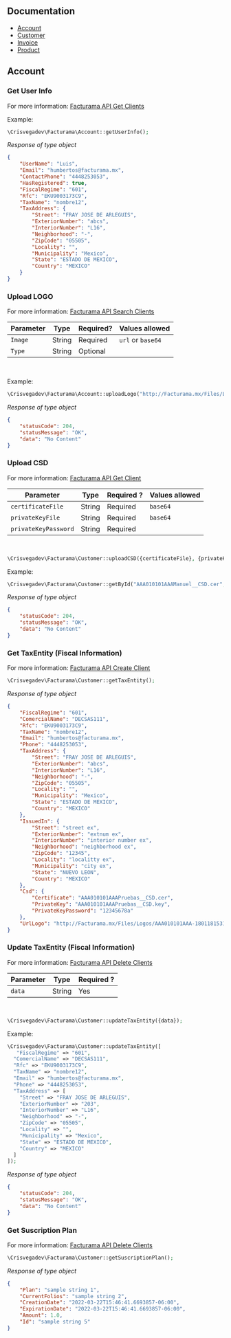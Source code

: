 ## Documentation

* [Account](account.md)
* [Customer](customer.md)
* [Invoice](invoice.md)
* [Product](product.md)

## Account

### Get User Info

For more information: [Facturama API Get Clients](https://apisandbox.facturama.mx/docs/api/GET-Account-UserInfo)

Example:

```php
\Crisvegadev\Facturama\Account::getUserInfo();
```

*Response of type object*
```json
{
    "UserName": "Luis",
    "Email": "humbertos@facturama.mx",
    "ContactPhone": "4448253053",
    "HasRegistered": true,
    "FiscalRegime": "601",
    "Rfc": "EKU9003173C9",
    "TaxName": "nombre12",
    "TaxAddress": {
        "Street": "FRAY JOSE DE ARLEGUIS",
        "ExteriorNumber": "abcs",
        "InteriorNumber": "L16",
        "Neighborhood": "-",
        "ZipCode": "05505",
        "Locality": "",
        "Municipality": "Mexico",
        "State": "ESTADO DE MEXICO",
        "Country": "MEXICO"
    }
}
```
### Upload LOGO

For more information: [Facturama API Search Clients](https://apisandbox.facturama.mx/docs/api/PUT-TaxEntity-UploadLogo)

| Parameter | Type   | Required? | Values allowed    |
|-----------|--------|-----------|-------------------|
| `Image`   | String | Required  | `url` or `base64` |
| `Type`    | String | Optional  |                   |

<br>

Example:

```php
\Crisvegadev\Facturama\Account::uploadLogo("http://Facturama.mx/Files/Logos/AAA010101AAA-180118153149.png", "png);
```

*Response of type object*
```json
{
    "statusCode": 204,
    "statusMessage": "OK",
    "data": "No Content"
}
```

### Upload CSD

For more information: [Facturama API Get Client](https://apisandbox.facturama.mx/docs/api/PUT-TaxEntity-UploadCsd)

| Parameter            | Type   | Required ? | Values allowed |
|----------------------|--------|------------|----------------|
| `certificateFile`    | String | Required   | `base64`       |
| `privateKeyFile`     | String | Required   | `base64`       |
| `privateKeyPassword` | String | Required   |                |

<br>

```php
\Crisvegadev\Facturama\Customer::uploadCSD({certificateFile}, {privateKeyFile}, {privateKeyPassword});
```
Example:

```php
\Crisvegadev\Facturama\Customer::getById("AAA010101AAAManuel__CSD.cer", "AAA010101AAAManuel__CSD.key", "12345678a");
```

*Response of type object*
```json
{
    "statusCode": 204,
    "statusMessage": "OK",
    "data": "No Content"
}
```

### Get TaxEntity (Fiscal Information)

For more information: [Facturama API Create Client](https://apisandbox.facturama.mx/docs/api/GET-TaxEntity)

```php
\Crisvegadev\Facturama\Customer::getTaxEntity();
```

*Response of type object*

```json
{
    "FiscalRegime": "601",
    "ComercialName": "DECSAS111",
    "Rfc": "EKU9003173C9",
    "TaxName": "nombre12",
    "Email": "humbertos@facturama.mx",
    "Phone": "4448253053",
    "TaxAddress": {
        "Street": "FRAY JOSE DE ARLEGUIS",
        "ExteriorNumber": "abcs",
        "InteriorNumber": "L16",
        "Neighborhood": "-",
        "ZipCode": "05505",
        "Locality": "",
        "Municipality": "Mexico",
        "State": "ESTADO DE MEXICO",
        "Country": "MEXICO"
    },
    "IssuedIn": {
        "Street": "street ex",
        "ExteriorNumber": "extnum ex",
        "InteriorNumber": "interior number ex",
        "Neighborhood": "neighborhood ex",
        "ZipCode": "12345",
        "Locality": "localitty ex",
        "Municipality": "city ex",
        "State": "NUEVO LEON",
        "Country": "MEXICO"
    },
    "Csd": {
        "Certificate": "AAA010101AAAPruebas__CSD.cer",
        "PrivateKey": "AAA010101AAAPruebas__CSD.key",
        "PrivateKeyPassword": "12345678a"
    },
    "UrlLogo": "http://Facturama.mx/Files/Logos/AAA010101AAA-180118153149.png"
}
```
### Update TaxEntity (Fiscal Information)

For more information: [Facturama API Delete Clients](https://apisandbox.facturama.mx/docs/api/DELETE-Client-id)

| Parameter | Type   | Required ? | 
|-----------|--------|------------|
| `data`    | String | Yes        |

<br>

```php
\Crisvegadev\Facturama\Customer::updateTaxEntity({data});
```
Example:

```php
\Crisvegadev\Facturama\Customer::updateTaxEntity([
   "FiscalRegime" => "601",
  "ComercialName" => "DECSAS111",
  "Rfc" => "EKU9003173C9",
  "TaxName" => "nombre12",
  "Email" => "humbertos@facturama.mx",
  "Phone" => "4448253053",
  "TaxAddress" => [
    "Street" => "FRAY JOSE DE ARLEGUIS",
    "ExteriorNumber" => "203",
    "InteriorNumber" => "L16",
    "Neighborhood" => "-",
    "ZipCode" => "05505",
    "Locality" => "",
    "Municipality" => "Mexico",
    "State" => "ESTADO DE MEXICO",
    "Country" => "MEXICO"
  ]
]);
```

*Response of type object*
```json
{
    "statusCode": 204,
    "statusMessage": "OK",
    "data": "No Content"
}
```

### Get Suscription Plan

For more information: [Facturama API Delete Clients](https://apisandbox.facturama.mx/docs/api/GET-SuscriptionPlan)

```php
\Crisvegadev\Facturama\Customer::getSuscriptionPlan();
```

*Response of type object*
```json
{
    "Plan": "sample string 1",
    "CurrentFolios": "sample string 2",
    "CreationDate": "2022-03-22T15:46:41.6693857-06:00",
    "ExpirationDate": "2022-03-22T15:46:41.6693857-06:00",
    "Amount": 1.0,
    "Id": "sample string 5"
}
```
